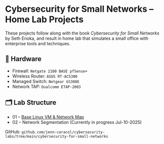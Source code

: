 # Cybersecurity for Small Networks – Home Lab Projects
These projects follow along with the book _Cybersecurity for Small Networks_ by Seth Enoka, and result in home lab that simulates a small office with enterprise tools and techniques.
<!--
## 📚 What's Inside

Each folder corresponds to a chapter and contains:
- ✅ Lab goals
- 🔧 Configurations and scripts
- 📸 Diagrams or screenshots
- 🧠 Lessons learned
-->
## 🧰 Hardware
- Firewall: `Netgate 2100 BASE pfSense+`
- Wireless Router: `ASUS RT-AC5300`
- Managed Switch: `Netgear GS308E`
- Network TAP: `Dualcomm ETAP-2003`

## 🗂 Lab Structure

- 01 – [Base Linux VM & Network Map](https://github.com/jenn-caracol/cybersecurity-labs/tree/main/cybersecurity-for-small-networks/01-linux-and-network-map)
- 02 – Network Segmentation (Currently in progress Jul-10-2025)
<!--
- 03 – Firewall Configuration
- 04 – Wireless Security
- 05 – VPN Setup
- 06 – Squid Proxy
- 07 – Ad Blocking
- 08 – Malware Prevention
- 09 – Data Backup
- 10 – Network Monitoring
- 11 – User Security Tips

## 💼 Resume Highlight

**Cybersecurity for Small Networks – Home Lab**  
- Deployed segmented lab network using pfSense, Squid, VPN, and IDS/IPS tools  
- Configured ad-blocking DNS, Linux system hardening, and malware detection  
- Fully documented with lab writeups, diagrams, and lessons in public GitHub repository
-->
GitHub: `github.com/jenn-caracol/cybersecurity-labs/tree/main/cybersecurity-for-small-networks`
